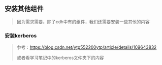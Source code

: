 ## 安装其他组件

> 因为需求需要，除了cdh中有的组件，我们还需要安装一些其他的内容



### 安装kerberos

> 参考：https://blog.csdn.net/ytp552200ytp/article/details/109643832
>
> 或者看学习笔记中的kerberos文件夹下的内容

